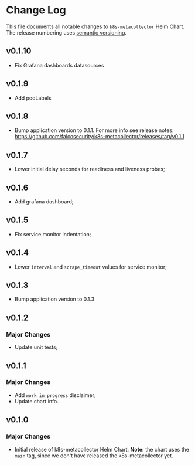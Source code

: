 
# Change Log

This file documents all notable changes to `k8s-metacollector` Helm Chart. The release
numbering uses [semantic versioning](http://semver.org).

## v0.1.10

* Fix Grafana dashboards datasources

## v0.1.9

* Add podLabels

## v0.1.8

* Bump application version to 0.1.1. For more info see release notes: https://github.com/falcosecurity/k8s-metacollector/releases/tag/v0.1.1

## v0.1.7

* Lower initial delay seconds for readiness and liveness probes;

## v0.1.6

* Add grafana dashboard;

## v0.1.5

*  Fix service monitor indentation;

## v0.1.4

*  Lower `interval` and `scrape_timeout` values for service monitor;

## v0.1.3

* Bump application version to 0.1.3

## v0.1.2

### Major Changes

* Update unit tests;

## v0.1.1

### Major Changes

* Add `work in progress` disclaimer;
* Update chart info.

## v0.1.0

### Major Changes

* Initial release of k8s-metacollector Helm Chart. **Note:** the chart uses the `main` tag, since we don't have released the k8s-metacollector yet.
